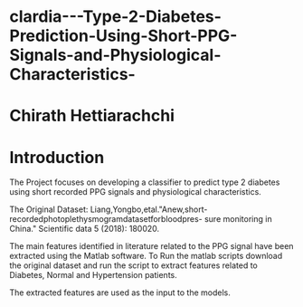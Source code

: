 # clardia---Type-2-Diabetes-Prediction-Using-Short-PPG-Signals-and-Physiological-Characteristics-
# Chirath Hettiarachchi 

# Introduction
The Project focuses on developing a classifier to predict type 2 diabetes using short recorded PPG signals and physiological characteristics.

The Original Dataset: 
Liang,Yongbo,etal."Anew,short-recordedphotoplethysmogramdatasetforbloodpres- sure monitoring in China." Scientific data 5 (2018): 180020.

The main features identified in literature related to the PPG signal have been extracted using the Matlab software. To Run the matlab scripts download the original dataset and run the script to extract features related to Diabetes, Normal and Hypertension patients. 

The extracted features are used as the input to the models.

